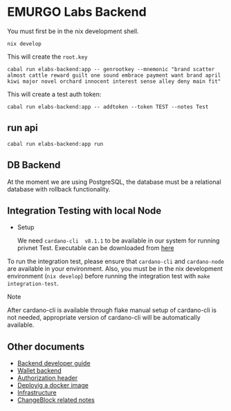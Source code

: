 # EMURGO Labs Backend

You must first be in the nix development shell.
```
nix develop
```

This will create the `root.key`
```
cabal run elabs-backend:app -- genrootkey --mnemonic "brand scatter almost cattle reward guilt one sound embrace payment want brand april kiwi major novel orchard innocent interest sense alley deny main fit"

```
This will create a test auth token:
```
cabal run elabs-backend:app -- addtoken --token TEST --notes Test
```

## run api
```
cabal run elabs-backend:app run
```

## DB Backend
At the moment we are using PostgreSQL, the database must be a relational database
with rollback functionality.

## Integration Testing with local Node
 * Setup

    We need `cardano-cli  v8.1.1` to be available in our system for running privnet Test. Executable can be downloaded from [here](https://github.com/IntersectMBO/cardano-node/releases/download/8.1.1/cardano-node-8.1.1-linux.tar.gz)

To run the integration test, please ensure that `cardano-cli` and `cardano-node` are available in your environment. Also, you must be in the nix development environment (`nix develop`) before running the integration test with `make integration-test`.

> [!NOTE]
> After cardano-cli is available through flake manual setup of cardano-cli is not needed, appropriate version of cardano-cli will be automatically available.


## Other documents
- [Backend developer guide](docs/dev-guide.md)
- [Wallet backend](docs/wallet-backend.md)
- [Authorization header](docs/auth.md)
- [Deployig a docker image](docs/docker.md)
- [Infrastructure](docs/aws.md)
- [ChangeBlock related notes](docs/changeblock.md)